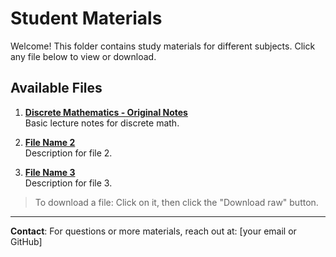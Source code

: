 # Student Materials

Welcome! This folder contains study materials for different subjects. Click any file below to view or download.

## Available Files

1. **[Discrete Mathematics - Original Notes](./discrete%20mathis%20orig%20material.pdf)**  
   Basic lecture notes for discrete math.

2. **[File Name 2](./file_name_2.pdf)**  
   Description for file 2.

3. **[File Name 3](./file_name_3.pdf)**  
   Description for file 3.

> To download a file: Click on it, then click the "Download raw" button.

---

**Contact**: For questions or more materials, reach out at: [your email or GitHub]